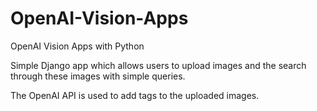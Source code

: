 # OpenAI-Vision-Apps
OpenAI Vision Apps with Python


Simple Django app which allows users to upload images and the search through these images with simple queries. 

The OpenAI API is used to add tags to the uploaded images.

